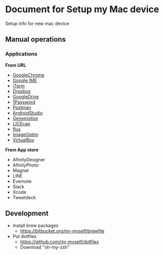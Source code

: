 # Document for Setup my Mac device
Setup info for new mac device

## Manual operations

### Applications

**From URL**
- [GoogleChrome](https://www.google.com/chrome/browser/desktop/index.html)
- [Google IME](https://www.google.co.jp/ime/)
- [iTerm](https://www.iterm2.com/downloads.html)
- [Dropbox](https://www.dropbox.com/downloading)
- [GoogleDrive](https://www.google.com/drive/download/)
- [1Password](https://1password.com/downloads/)
- [Postman](https://www.getpostman.com/)
- [AndroidStudio](https://sites.google.com/a/android.com/tools/download/studio/builds/android-studio-2-2-3)
- [Genymotion](https://www.genymotion.com/fun-zone/)
- [LICEcap](http://www.cockos.com/licecap/)
- [flux](https://justgetflux.com/)
- [ImageOptim](https://imageoptim.com/mac)
- [VirtualBox](https://www.virtualbox.org/wiki/Downloads)

**From App store**
- AfinityDesigner
- AfinityPhoto
- Magnet
- LINE
- Evernote
- Slack
- Xcode
- Tweetdeck


## Development
- Install brew packages
  -  https://bitbucket.org/mr-myself/brewfile
- Put dotfiles
  - https://github.com/mr-myself/dotfiles
  - Download "oh-my-zsh"

